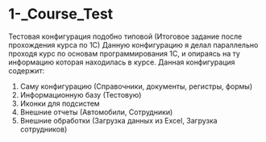# 1-_Course_Test
Тестовая конфигурация подобно типовой (Итоговое задание после прохождения курса по 1С)
Данную конфигурацию я делал параллельно проходя курс по основам программирования 1С, и опираясь на ту информацию которая находилась в курсе.
Данная конфигурация содержит:
1) Саму конфигурацию (Справочники, документы, регистры, формы)
2) Информационную базу (Тестовую)
3) Иконки для подсистем
4) Внешние отчеты (Автомобили, Сотрудники)
5) Внешние обработки (Загрузка данных из Excel, Загрузка сотрудников)

